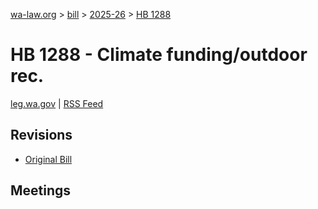 [wa-law.org](/) > [bill](/bill/) > [2025-26](/bill/2025-26/) > [HB 1288](/bill/2025-26/hb/1288/)

# HB 1288 - Climate funding/outdoor rec.
[leg.wa.gov](https://app.leg.wa.gov/billsummary?BillNumber=1288&Year=2025&Initiative=false) | [RSS Feed](./rss.xml)

## Revisions
* [Original Bill](1/)

## Meetings